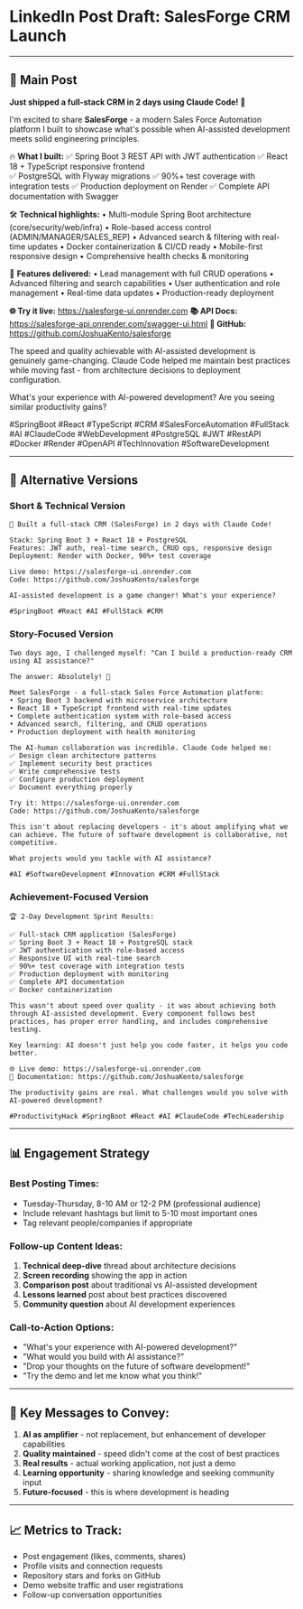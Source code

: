 # LinkedIn Post Draft: SalesForge CRM Launch

---

## 🚀 **Main Post**

**Just shipped a full-stack CRM in 2 days using Claude Code! 🎯**

I'm excited to share **SalesForge** - a modern Sales Force Automation platform I built to showcase what's possible when AI-assisted development meets solid engineering principles.

🔥 **What I built:**
✅ Spring Boot 3 REST API with JWT authentication
✅ React 18 + TypeScript responsive frontend  
✅ PostgreSQL with Flyway migrations
✅ 90%+ test coverage with integration tests
✅ Production deployment on Render
✅ Complete API documentation with Swagger

🛠️ **Technical highlights:**
• Multi-module Spring Boot architecture (core/security/web/infra)
• Role-based access control (ADMIN/MANAGER/SALES_REP)
• Advanced search & filtering with real-time updates
• Docker containerization & CI/CD ready
• Mobile-first responsive design
• Comprehensive health checks & monitoring

🎪 **Features delivered:**
• Lead management with full CRUD operations
• Advanced filtering and search capabilities
• User authentication and role management
• Real-time data updates
• Production-ready deployment

**🌐 Try it live:** https://salesforge-ui.onrender.com
**📚 API Docs:** https://salesforge-api.onrender.com/swagger-ui.html
**💾 GitHub:** https://github.com/JoshuaKento/salesforge

The speed and quality achievable with AI-assisted development is genuinely game-changing. Claude Code helped me maintain best practices while moving fast - from architecture decisions to deployment configuration.

What's your experience with AI-powered development? Are you seeing similar productivity gains?

#SpringBoot #React #TypeScript #CRM #SalesForceAutomation #FullStack #AI #ClaudeCode #WebDevelopment #PostgreSQL #JWT #RestAPI #Docker #Render #OpenAPI #TechInnovation #SoftwareDevelopment

---

## 📝 **Alternative Versions**

### **Short & Technical Version**
```
🚀 Built a full-stack CRM (SalesForge) in 2 days with Claude Code!

Stack: Spring Boot 3 + React 18 + PostgreSQL
Features: JWT auth, real-time search, CRUD ops, responsive design
Deployment: Render with Docker, 90%+ test coverage

Live demo: https://salesforge-ui.onrender.com
Code: https://github.com/JoshuaKento/salesforge

AI-assisted development is a game changer! What's your experience?

#SpringBoot #React #AI #FullStack #CRM
```

### **Story-Focused Version**
```
Two days ago, I challenged myself: "Can I build a production-ready CRM using AI assistance?"

The answer: Absolutely! 🎯

Meet SalesForge - a full-stack Sales Force Automation platform:
• Spring Boot 3 backend with microservice architecture
• React 18 + TypeScript frontend with real-time updates
• Complete authentication system with role-based access
• Advanced search, filtering, and CRUD operations
• Production deployment with health monitoring

The AI-human collaboration was incredible. Claude Code helped me:
✅ Design clean architecture patterns
✅ Implement security best practices
✅ Write comprehensive tests
✅ Configure production deployment
✅ Document everything properly

Try it: https://salesforge-ui.onrender.com
Code: https://github.com/JoshuaKento/salesforge

This isn't about replacing developers - it's about amplifying what we can achieve. The future of software development is collaborative, not competitive.

What projects would you tackle with AI assistance?

#AI #SoftwareDevelopment #Innovation #CRM #FullStack
```

### **Achievement-Focused Version**
```
🏆 2-Day Development Sprint Results:

✅ Full-stack CRM application (SalesForge)
✅ Spring Boot 3 + React 18 + PostgreSQL stack
✅ JWT authentication with role-based access
✅ Responsive UI with real-time search
✅ 90%+ test coverage with integration tests
✅ Production deployment with monitoring
✅ Complete API documentation
✅ Docker containerization

This wasn't about speed over quality - it was about achieving both through AI-assisted development. Every component follows best practices, has proper error handling, and includes comprehensive testing.

Key learning: AI doesn't just help you code faster, it helps you code better.

🌐 Live demo: https://salesforge-ui.onrender.com
📖 Documentation: https://github.com/JoshuaKento/salesforge

The productivity gains are real. What challenges would you solve with AI-powered development?

#ProductivityHack #SpringBoot #React #AI #ClaudeCode #TechLeadership
```

---

## 📊 **Engagement Strategy**

### **Best Posting Times:**
- Tuesday-Thursday, 8-10 AM or 12-2 PM (professional audience)
- Include relevant hashtags but limit to 5-10 most important ones
- Tag relevant people/companies if appropriate

### **Follow-up Content Ideas:**
1. **Technical deep-dive** thread about architecture decisions
2. **Screen recording** showing the app in action
3. **Comparison post** about traditional vs AI-assisted development
4. **Lessons learned** post about best practices discovered
5. **Community question** about AI development experiences

### **Call-to-Action Options:**
- "What's your experience with AI-powered development?"
- "What would you build with AI assistance?"
- "Drop your thoughts on the future of software development!"
- "Try the demo and let me know what you think!"

---

## 🎯 **Key Messages to Convey:**
1. **AI as amplifier** - not replacement, but enhancement of developer capabilities
2. **Quality maintained** - speed didn't come at the cost of best practices
3. **Real results** - actual working application, not just a demo
4. **Learning opportunity** - sharing knowledge and seeking community input
5. **Future-focused** - this is where development is heading

---

## 📈 **Metrics to Track:**
- Post engagement (likes, comments, shares)
- Profile visits and connection requests
- Repository stars and forks on GitHub
- Demo website traffic and user registrations
- Follow-up conversation opportunities

